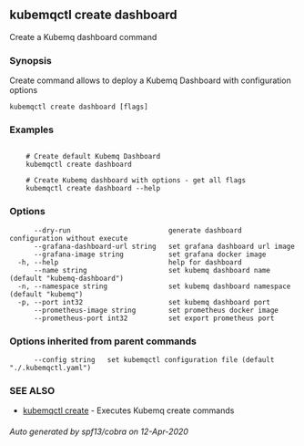 ## kubemqctl create dashboard

Create a Kubemq dashboard command

### Synopsis

Create command allows to deploy a Kubemq Dashboard with configuration options

```
kubemqctl create dashboard [flags]
```

### Examples

```

	# Create default Kubemq Dashboard
	kubemqctl create dashboard
	
	# Create Kubemq dashboard with options - get all flags
	kubemqctl create dashboard --help

```

### Options

```
      --dry-run                        generate dashboard configuration without execute
      --grafana-dashboard-url string   set grafana dashboard url image
      --grafana-image string           set grafana docker image
  -h, --help                           help for dashboard
      --name string                    set kubemq dashboard name (default "kubemq-dashboard")
  -n, --namespace string               set kubemq dashboard namespace (default "kubemq")
  -p, --port int32                     set kubemq dashboard port
      --prometheus-image string        set prometheus docker image
      --prometheus-port int32          set export prometheus port
```

### Options inherited from parent commands

```
      --config string   set kubemqctl configuration file (default "./.kubemqctl.yaml")
```

### SEE ALSO

* [kubemqctl create](kubemqctl_create.md)	 - Executes Kubemq create commands

###### Auto generated by spf13/cobra on 12-Apr-2020
